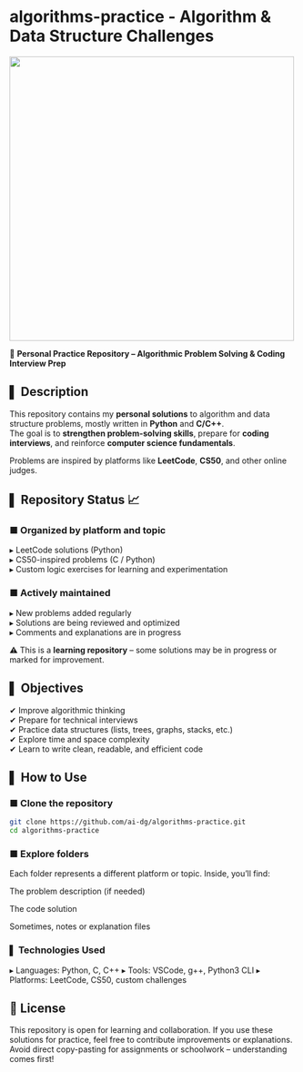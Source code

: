 # algorithms-practice - Algorithm & Data Structure Challenges

<img src="https://raw.githubusercontent.com/github/explore/main/topics/algorithm/algorithm.png" width="500">

📌 **Personal Practice Repository – Algorithmic Problem Solving & Coding Interview Prep**

## ▌ Description

This repository contains my **personal solutions** to algorithm and data structure problems, mostly written in **Python** and **C/C++**.  
The goal is to **strengthen problem-solving skills**, prepare for **coding interviews**, and reinforce **computer science fundamentals**.

Problems are inspired by platforms like **LeetCode**, **CS50**, and other online judges.

## ▌ Repository Status 📈

### ■ **Organized by platform and topic**  
▸ LeetCode solutions (Python)  
▸ CS50-inspired problems (C / Python)  
▸ Custom logic exercises for learning and experimentation  

### ■ **Actively maintained**  
▸ New problems added regularly  
▸ Solutions are being reviewed and optimized  
▸ Comments and explanations are in progress

⚠ This is a **learning repository** – some solutions may be in progress or marked for improvement.

## ▌ Objectives

✔ Improve algorithmic thinking  
✔ Prepare for technical interviews  
✔ Practice data structures (lists, trees, graphs, stacks, etc.)  
✔ Explore time and space complexity  
✔ Learn to write clean, readable, and efficient code  

## ▌ How to Use

### ■ **Clone the repository**
```sh
git clone https://github.com/ai-dg/algorithms-practice.git
cd algorithms-practice
```

### ■ **Explore folders**
Each folder represents a different platform or topic.
Inside, you’ll find:

The problem description (if needed)

The code solution

Sometimes, notes or explanation files

### ▌ **Technologies Used**
▸ Languages: Python, C, C++
▸ Tools: VSCode, g++, Python3 CLI
▸ Platforms: LeetCode, CS50, custom challenges

## 📜 **License**
This repository is open for learning and collaboration.
If you use these solutions for practice, feel free to contribute improvements or explanations.
Avoid direct copy-pasting for assignments or schoolwork – understanding comes first!

